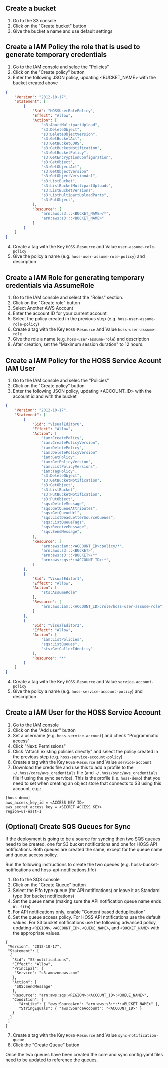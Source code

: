 

## Create a bucket 

1. Go to the S3 console
2. Click on the "Create bucket" button
3. Give the bucket a name and use default settings 


## Create a IAM Policy the role that is used to generate temporary credentials

1. Go to the IAM console and selec the "Policies"
2. Click on the "Create policy" button
3. Enter the following JSON policy, updating <BUCKET_NAME> with the bucket created above

```json
{
    "Version": "2012-10-17",
    "Statement": [
        {
            "Sid": "HOSSUserRolePolicy",
            "Effect": "Allow",
            "Action": [
                "s3:AbortMultipartUpload",
                "s3:DeleteObject",
                "s3:DeleteObjectVersion",
                "s3:GetBucketAcl",
                "s3:GetBucketCORS",
                "s3:GetBucketNotification",
                "s3:GetBucketPolicy",
                "s3:GetEncryptionConfiguration",
                "s3:GetObject",
                "s3:GetObjectAcl",
                "s3:GetObjectVersion"
                "s3:GetObjectVersionAcl",
                "s3:ListBucket",
                "s3:ListBucketMultipartUploads",
                "s3:ListBucketVersions",
                "s3:ListMultipartUploadParts",
                "s3:PutObject",
            ],
            "Resource": [
                "arn:aws:s3:::<BUCKET_NAME>/*",
                "arn:aws:s3:::<BUCKET_NAME>"
            ]
        }
    ]
}
```

4. Create a tag with the Key `HOSS-Resource` and Value `user-assume-role-policy`
5. Give the policy a name (e.g. `hoss-user-assume-role-policy`) and description


## Create a IAM Role for generating temporary credentials via AssumeRole

1. Go to the IAM console and select the "Roles" section.
2. Click on the "Create role" button
3. Select Another AWS Account
4. Enter the account ID for your current account
5. Select the policy created in the previous step (e.g. `hoss-user-assume-role-policy`)
6. Create a tag with the Key `HOSS-Resource` and Value `hoss-user-assume-role`
7. Give the role a name (e.g. `hoss-user-assume-role`) and description
8. After creation, set the "Maximum session duration" to 12 hours.



## Create a IAM Policy for the HOSS Service Acount IAM User

1. Go to the IAM console and selec the "Policies"
2. Click on the "Create policy" button
3. Enter the following JSON policy, updating <ACCOUNT_ID> with the account id and <BUCKET> with the bucket

```json
{
    "Version": "2012-10-17",
    "Statement": [
        {
            "Sid": "VisualEditor0",
            "Effect": "Allow",
            "Action": [
                "iam:CreatePolicy",
                "iam:CreatePolicyVersion",
                "iam:DeletePolicy",
                "iam:DeletePolicyVersion"
                "iam:GetPolicy",
                "iam:GetPolicyVersion",
                "iam:ListPolicyVersions",
                "iam:TagPolicy",
                "s3:DeleteObject",
                "s3:GetBucketNotification",
                "s3:GetObject",
                "s3:ListBucket",
                "s3:PutBucketNotification",
                "s3:PutObject",
                "sqs:DeleteMessage",
                "sqs:GetQueueAttributes",
                "sqs:GetQueueUrl",
                "sqs:ListDeadLetterSourceQueues",
                "sqs:ListQueueTags",
                "sqs:ReceiveMessage",
                "sqs:SendMessage",
            ],
            "Resource": [
                "arn:aws:iam::<ACCOUNT_ID>:policy/*",
                "arn:aws:s3:::<BUCKET>",
                "arn:aws:s3:::<BUCKET>/*"
                "arn:aws:sqs:*:<ACCOUNT_ID>:*",
            ]
        },
        {
            "Sid": "VisualEditor1",
            "Effect": "Allow",
            "Action": [
                "sts:AssumeRole"
            ],
            "Resource": [
                "arn:aws:iam::<ACCOUNT_ID>:role/hoss-user-assume-role"
            ]
        },
        {
            "Sid": "VisualEditor2",
            "Effect": "Allow",
            "Action": [
                "iam:ListPolicies",
                "sqs:ListQueues",
                "sts:GetCallerIdentity"
            ],
            "Resource": "*"
        }
    ]
}
```
4. Create a tag with the Key `HOSS-Resource` and Value `service-account-policy`
5. Give the policy a name (e.g. `hoss-service-account-policy`) and description


## Create a IAM User for the HOSS Service Account

1. Go to the IAM console
2. Click on the "Add user" button
3. Set a username (e.g. `hoss-service-account`) and check "Programmatic access"
4. Click "Next: Permissions"
5. Click "Attach existing policies directly" and select the policy created in the previous step (e.g. `hoss-service-account-policy`)
6. Create a tag with the Key `HOSS-Resource` and Value `service-account`
7. Download the creds file and use this to add a profile to the `~/.hoss/core/aws_credentials` file (and `~/.hoss/sync/aws_credentials` file if using the sync service). This is the profile (i.e. `hoss-demo`) that you need to set when creating an object store that connects to S3 using this account. e.g.:

```
[hoss-demo]
aws_access_key_id = <ACCESS KEY ID>
aws_secret_access_key = <SECRET ACCESS KEY>
region=us-east-1
```

## (Optional) Create SQS Queues for Sync
If the deployment is going to be a source for syncing then two SQS queues need to be created, one for S3 bucket notifications and one for HOSS API notifications. Both queues are created the same, except for the queue name and queue access policy.

Run the following instructions to create the two queues (e.g. hoss-bucket-notifications and hoss-api-notifications.fifo)
1. Go to the SQS console
2. Click on the "Create Queue" button
3. Select the Fifo type queue (for API notifications) or leave it as Standard type (for bucket notifications)
4. Set the queue name (making sure the API notification queue name ends in `.fifo`)
5. For API notifications only, enable "Content based deduplication"
6. Set the queue access policy. For HOSS API notifications use the default values. For S3 bucket notifications use the following advanced policy, updating `<REGION>`, `<ACCOUNT_ID>`, `<QUEUE_NAME>`, and `<BUCKET_NAME>` with the appropriate values.
```
{
 "Version": "2012-10-17",
 "Statement": [
  {
   "Sid": "S3-notifications",
   "Effect": "Allow",
   "Principal": {
    "Service": "s3.amazonaws.com"
   },
   "Action": [
    "SQS:SendMessage"
   ],
   "Resource": "arn:aws:sqs:<REGION>:<ACCOUNT_ID>:<QUEUE_NAME>",
   "Condition": {
      "ArnLike": { "aws:SourceArn": "arn:aws:s3:*:*:<BUCKET_NAME>" },
      "StringEquals": { "aws:SourceAccount": "<ACCOUNT_ID>" }
   }
  }
 ]
}
```
7. Create a tag with the Key `HOSS-Resource` and Value `sync-notification-queue`
8. Click the "Create Queue" button

Once the two queues have been created the core and sync config.yaml files need to be updated to reference the queues.
